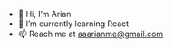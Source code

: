 - 👋 Hi, I’m Arian
- 🌱 I’m currently learning React
- 📫 Reach me at aaarianme@gmail.com

<!---
aaarianme/aaarianme is a ✨ special ✨ repository because its `README.md` (this file) appears on your GitHub profile.
You can click the Preview link to take a look at your changes.
--->
